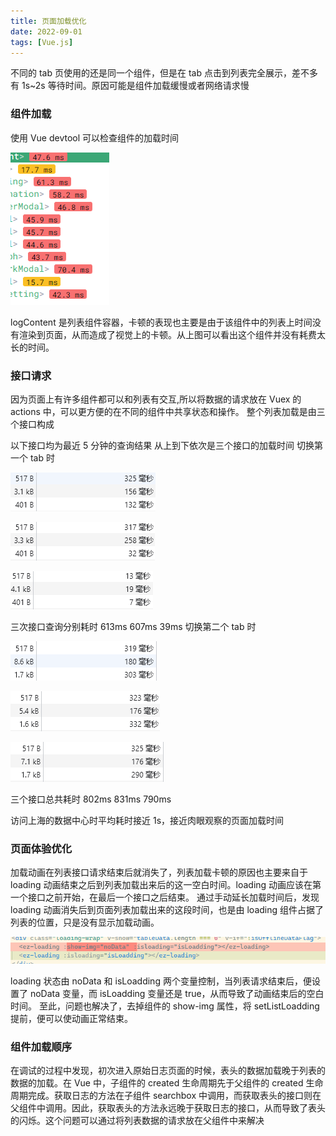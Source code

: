 ```yaml
---
title: 页面加载优化
date: 2022-09-01
tags: [Vue.js]
---
```


不同的 tab 页使用的还是同一个组件，但是在 tab 点击到列表完全展示，差不多有 1s~2s 等待时间。原因可能是组件加载缓慢或者网络请求慢

### 组件加载

使用 Vue devtool 可以检查组件的加载时间

![](/img/20220901101039.png)

logContent 是列表组件容器，卡顿的表现也主要是由于该组件中的列表上时间没有渲染到页面，从而造成了视觉上的卡顿。从上图可以看出这个组件并没有耗费太长的时间。

### 接口请求

因为页面上有许多组件都可以和列表有交互,所以将数据的请求放在 Vuex 的 actions 中，可以更方便的在不同的组件中共享状态和操作。
整个列表加载是由三个接口构成

以下接口均为最近 5 分钟的查询结果 从上到下依次是三个接口的加载时间
切换第一个 tab 时

![](/img/20220901111414.png)

![](/img/20220901111509.png)

![](/img/20220901111613.png)

三次接口查询分别耗时 613ms 607ms 39ms
切换第二个 tab 时

![](/img/20220901111430.png)

![](/img/20220901111547.png)

![](/img/20220901111630.png)

三个接口总共耗时 802ms 831ms 790ms

访问上海的数据中心时平均耗时接近 1s，接近肉眼观察的页面加载时间

### 页面体验优化

加载动画在列表接口请求结束后就消失了，列表加载卡顿的原因也主要来自于 loading 动画结束之后到列表加载出来后的这一空白时间。loading 动画应该在第一个接口之前开始，在最后一个接口之后结束。
通过手动延长加载时间后，发现 loading 动画消失后到页面列表加载出来的这段时间，也是由 loading 组件占据了列表的位置，只是没有显示加载动画。

![](/img/20220901114922.png)

loading 状态由 noData 和 isLoadding 两个变量控制，当列表请求结束后，便设置了 noData 变量，而 isLoadding 变量还是 true，从而导致了动画结束后的空白时间。
至此，问题也解决了，去掉组件的 show-img 属性，将 setListLoadding 提前，便可以使动画正常结束。

### 组件加载顺序

在调试的过程中发现，初次进入原始日志页面的时候，表头的数据加载晚于列表的数据的加载。在 Vue 中，子组件的 created 生命周期先于父组件的 created 生命周期完成。获取日志的方法在子组件 searchbox 中调用，而获取表头的接口则在父组件中调用。因此，获取表头的方法永远晚于获取日志的接口，从而导致了表头的闪烁。这个问题可以通过将列表数据的请求放在父组件中来解决
